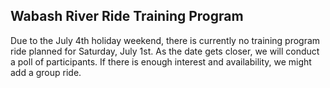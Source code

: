 ## Wabash River Ride Training Program

Due to the July 4th holiday weekend, there is currently no training program ride planned for Saturday, July 1st. As the date gets closer, we will conduct a poll of participants. If there is enough interest and availability, we might add a group ride.
